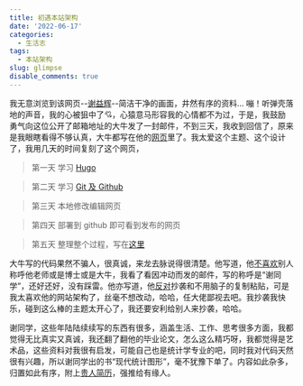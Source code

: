 ```yaml
---
title: 初遇本站架构
date: '2022-06-17'
categories:
  - 生活志
tags:
  - 本站架构
slug: glimpse
disable_comments: true
---
```



我无意浏览到该网页--[谢益辉](https://yihui.org)--简洁干净的画面，井然有序的资料... 嘣！听弹壳落地的声音，我的心被狙中了💘，心猿意马形容我的心情都不为过，于是，我鼓励勇气向这位公开了邮箱地址的大牛发了一封邮件，不到三天，我收到回信了，原来是我眼瞎看得不够认真，大牛都写在他的[网页](https://yihui.org/cn/about/)里了。我太爱这个主题、这个设计了，我用几天的时间复刻了这个网页，

> 第一天 学习 [Hugo](https://www.gohugo.cn)

> 第二天 学习 [Git 及 Github](https://gitcode.net/courses/detail/1/l)

> 第三天 本地修改编辑网页

> 第四天 部署到 github 即可看到发布的网页

> 第五天 整理整个过程，写在[这里](https://blog.csdn.net/JTang1995/article/details/125365545?spm=1001.2014.3001.5501)

大牛写的代码果然不骗人，很真诚，来龙去脉说得很清楚。他写道，他[不喜欢](https://yihui.org/cn/about/)别人称呼他老师或是博士或是大牛，我看了看因冲动而发的邮件，写的称呼是“谢同学”，还好还好，没有踩雷。他亦写道，他[反对](https://yihui.org/cn/about/)抄袭和不用脑子的复制粘贴，可是我太喜欢他的网站架构了，丝毫不想改动，哈哈，任大佬鄙视去吧。我抄袭我快乐，碰到这么棒的主题太开心了，我还要安利给别人来抄袭，哈哈。

谢同学，这些年陆陆续续写的东西有很多，涵盖生活、工作、思考很多方面，我都觉得无比真实又真诚，我还翻了翻他的毕业论文，怎么这么精巧呀，我都觉得是艺术品，这些资料对我很有启发，可能自己也是统计学专业的吧，同时我对代码天然很有兴趣，所以谢同学出的书“现代统计图形”，毫不犹豫下单了。内容如此杂多，归置如此有序，附上[贵人简历](/blog/2022/06/yihui-vitae/)，强推给有缘人。
